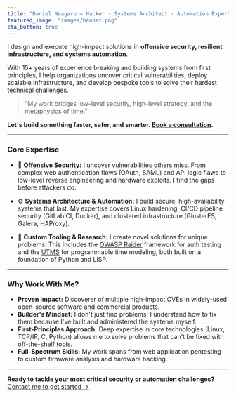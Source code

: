 ```yaml
---
title: "Daniel Neagaru – Hacker · Systems Architect · Automation Expert"
featured_image: "images/banner.png"
cta_button: true
---
```


I design and execute high-impact solutions in **offensive security,
resilient infrastructure, and systems automation**.

With 15+ years of experience breaking and building systems from first
principles, I help organizations uncover critical vulnerabilities,
deploy scalable infrastructure, and develop bespoke tools to solve
their hardest technical challenges.

> "My work bridges low-level security, high-level strategy, and the
> metaphysics of time."

**Let's build something faster, safer, and smarter. [Book a
consultation](/contact).**

---

### Core Expertise

- 🔐 **Offensive Security:** I uncover vulnerabilities others
  miss. From complex web authentication flows (OAuth, SAML) and API
  logic flaws to low-level reverse engineering and hardware
  exploits. I find the gaps before attackers do.

- ⚙️ **Systems Architecture & Automation:** I build secure,
  high-availability systems that last. My expertise covers Linux
  hardening, CI/CD pipeline security (GitLab CI, Docker), and
  clustered infrastructure (GlusterFS, Galera, HAProxy).

- 🧠 **Custom Tooling & Research:** I create novel solutions for
  unique problems. This includes the [OWASP
  Raider](https://github.com/OWASP/raider) framework for auth testing
  and the [UTMS](https://utms.io/) for programmable time modeling,
  both built on a foundation of Python and LISP.

---

### Why Work With Me?

- **Proven Impact:** Discoverer of multiple high-impact CVEs in
  widely-used open-source software and commercial products.
- **Builder's Mindset:** I don't just find problems; I understand how
  to fix them because I've built and administered the systems myself.
- **First-Principles Approach:** Deep expertise in core technologies
  (Linux, TCP/IP, C, Python) allows me to solve problems that can't be
  fixed with off-the-shelf tools.
- **Full-Spectrum Skills:** My work spans from web application
  pentesting to custom firmware analysis and hardware hacking.

---

**Ready to tackle your most critical security or automation challenges?**  
[Contact me to get started →](/contact)
